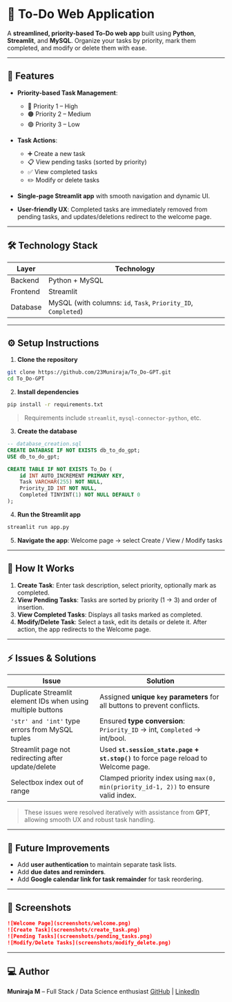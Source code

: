# 📝 To-Do Web Application

A **streamlined, priority-based To-Do web app** built using **Python**, **Streamlit**, and **MySQL**. Organize your tasks by priority, mark them completed, and modify or delete them with ease.

---

## 🎯 Features

* **Priority-based Task Management**:

  * 🔴 Priority 1 – High
  * 🟠 Priority 2 – Medium
  * 🟢 Priority 3 – Low

* **Task Actions**:

  * ➕ Create a new task
  * 📋 View pending tasks (sorted by priority)
  * ✅ View completed tasks
  * ✏️ Modify or delete tasks

* **Single-page Streamlit app** with smooth navigation and dynamic UI.

* **User-friendly UX**: Completed tasks are immediately removed from pending tasks, and updates/deletions redirect to the welcome page.

---

## 🛠 Technology Stack

| Layer    | Technology                                                     |
| -------- | -------------------------------------------------------------- |
| Backend  | Python + MySQL                                                 |
| Frontend | Streamlit                                                      |
| Database | MySQL (with columns: `id`, `Task`, `Priority_ID`, `Completed`) |

---

## ⚙️ Setup Instructions

1. **Clone the repository**

```bash
git clone https://github.com/23Muniraja/To_Do-GPT.git
cd To_Do-GPT
```

2. **Install dependencies**

```bash
pip install -r requirements.txt
```

> Requirements include `streamlit`, `mysql-connector-python`, etc.

3. **Create the database**

```sql
-- database_creation.sql
CREATE DATABASE IF NOT EXISTS db_to_do_gpt;
USE db_to_do_gpt;

CREATE TABLE IF NOT EXISTS To_Do (
    id INT AUTO_INCREMENT PRIMARY KEY,
    Task VARCHAR(255) NOT NULL,
    Priority_ID INT NOT NULL,
    Completed TINYINT(1) NOT NULL DEFAULT 0
);
```

4. **Run the Streamlit app**

```bash
streamlit run app.py
```

5. **Navigate the app**: Welcome page → select Create / View / Modify tasks

---

## 📝 How It Works

1. **Create Task**: Enter task description, select priority, optionally mark as completed.
2. **View Pending Tasks**: Tasks are sorted by priority (1 → 3) and order of insertion.
3. **View Completed Tasks**: Displays all tasks marked as completed.
4. **Modify/Delete Task**: Select a task, edit its details or delete it. After action, the app redirects to the Welcome page.

---

## ⚡ Issues & Solutions

| Issue                                                       | Solution                                                                             |
| ----------------------------------------------------------- | ------------------------------------------------------------------------------------ |
| Duplicate Streamlit element IDs when using multiple buttons | Assigned **unique `key` parameters** for all buttons to prevent conflicts.           |
| `'str' and 'int'` type errors from MySQL tuples             | Ensured **type conversion**: `Priority_ID` → int, `Completed` → int/bool.            |
| Streamlit page not redirecting after update/delete          | Used **`st.session_state.page` + `st.stop()`** to force page reload to Welcome page. |
| Selectbox index out of range                                | Clamped priority index using `max(0, min(priority_id-1, 2))` to ensure valid index.  |

> These issues were resolved iteratively with assistance from **GPT**, allowing smooth UX and robust task handling.

---

## 📌 Future Improvements

* Add **user authentication** to maintain separate task lists.
* Add **due dates and reminders**.
* Add **Google calendar link for task remainder** for task reordering.

---
## 🎨 Screenshots


```markdown
![Welcome Page](screenshots/welcome.png)
![Create Task](screenshots/create_task.png)
![Pending Tasks](screenshots/pending_tasks.png)
![Modify/Delete Tasks](screenshots/modify_delete.png)
```

---

## 💻 Author

**Muniraja M** – Full Stack / Data Science enthusiast
[GitHub](https://github.com/23Muniraja) | [LinkedIn](https://www.linkedin.com/in/23-muniraja-m/)
